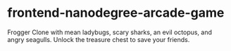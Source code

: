 # frontend-nanodegree-arcade-game
Frogger Clone with mean ladybugs, scary sharks, an evil octopus, and angry seagulls. Unlock the treasure chest to save your friends.

